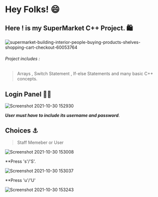 # Hey Folks! 😄
## Here ! is my SuperMarket C++ Project. 🛍️

![supermarket-building-interior-people-buying-products-shelves-shopping-cart-checkout-60053764](https://user-images.githubusercontent.com/90207282/139529549-425194e5-de72-4de7-b1c7-f0f9a14e433e.jpg)

###### Project includes :
> Arrays , Switch Statement , If-else Statements and many basic C++ concepts.

## Login Panel 👨‍💻

![Screenshot 2021-10-30 152930](https://user-images.githubusercontent.com/90207282/139529632-62a0b97a-03e6-4374-beb7-c6e4c8dd2efe.png)

***User must have to include its username and password***.


## Choices ⚓
> Staff Memeber or User

![Screenshot 2021-10-30 153008](https://user-images.githubusercontent.com/90207282/139529643-ede53b25-fcea-493e-aec9-84d1ea2e71c3.png)

**Press 's'/'S'.

![Screenshot 2021-10-30 153037](https://user-images.githubusercontent.com/90207282/139529644-6748bb8c-be16-447f-9278-e3237a46f252.png)

**Press 'u'/'U'

![Screenshot 2021-10-30 153243](https://user-images.githubusercontent.com/90207282/139529646-3c040133-8e53-4b8e-9961-1470f1c70932.png)
